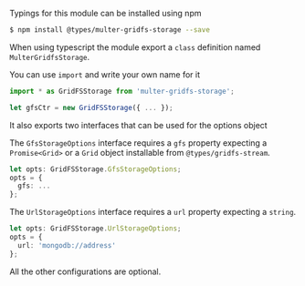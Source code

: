 Typings for this module can be installed using npm

```bash
$ npm install @types/multer-gridfs-storage --save
```

When using typescript the module export a `class` definition 
named `MulterGridfsStorage`.

You can use `import` and write your own name for it

```typescript
import * as GridFSStorage from 'multer-gridfs-storage';
```

```typescript
let gfsCtr = new GridFSStorage({ ... });
```
 
It also exports two interfaces that can be used for the options object 

The `GfsStorageOptions` interface requires a `gfs` property expecting a
`Promise<Grid>` or a `Grid` object installable from `@types/gridfs-stream`.

```typescript
let opts: GridFSStorage.GfsStorageOptions;
opts = {
  gfs: ...
};
```

The `UrlStorageOptions` interface requires a `url` property expecting a `string`.

```typescript
let opts: GridFSStorage.UrlStorageOptions;
opts = {
  url: 'mongodb://address'
};
```

All the other configurations are optional.
